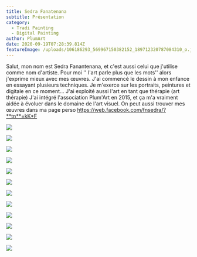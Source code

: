 ```yaml
---
title: Sedra Fanatenana
subtitle: Présentation
category:
  - Tradi Painting
  - Digital Painting
author: PlumArt
date: 2020-09-19T07:28:39.814Z
featureImage: /uploads/106186293_569967150382152_189712320787084310_o.jpg
---
```

Salut, mon nom est Sedra Fanantenana, et c'est aussi celui que j'utilise comme nom d'artiste. Pour moi '' l'art parle plus que les mots'' alors j'exprime mieux avec mes œuvres.
J'ai commencé le dessin à mon enfance en essayant plusieurs techniques. Je m'exerce sur les portraits, peintures et digitale en ce moment... J'ai exploité aussi l'art en tant que thérapie (art thérapie)
J'ai intégré l'association Plum'Art en 2015, et ça m'a vraiment aidée  à évoluer dans le domaine de l'art visuel. 
On peut aussi trouver mes œuvres dans ma page perso https://web.facebook.com/fnsedra/?**tn**=kK*F

![](/uploads/75456929_428585621186973_7059696417983430656_o.jpg)

![](/uploads/80561317_458495698195965_294992626065604608_n.jpg)

![](/uploads/85227331_500209454024589_4762238164184072192_o.jpg)

![](/uploads/97997925_547107872668080_8542058995278413824_o.jpg)



![](/uploads/74841101_430676397644562_3950825550985035776_o.jpg)

![](/uploads/98154660_547611255951075_336892179521732608_o.jpg)

![](/uploads/101407875_554870688558465_5038026453870968832_o.jpg)

![](/uploads/106186293_569967150382152_189712320787084310_o.jpg)

![](/uploads/118210363_604344300277770_3091418314689920798_n.jpg)

![](/uploads/118235660_604344423611091_2067600252267865221_o.jpg)

![](/uploads/118310002_604344253611108_4163379162476615321_n.jpg)

![](/uploads/118360608_604344160277784_4326386056283488130_n.jpg)

![]()

![]()
